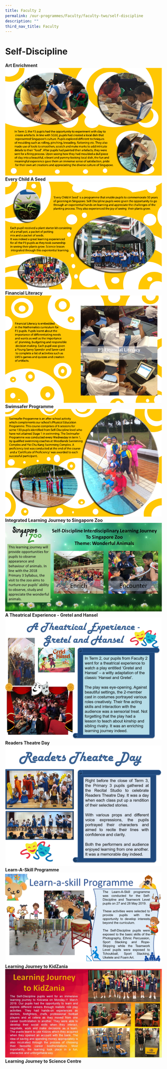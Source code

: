 ```yaml
---
title: Faculty 2
permalink: /our-programmes/Faculty/faculty-two/self-discipline
description: ""
third_nav_title: Faculty
---
```

# Self-Discipline

**Art Enrichment**
![](/images/P3%20Art%20Enrichment_16%20Aug%202015.png)
**Every Child A Seed**
![](/images/P3%20Every%20Child%20a%20Seed_4%20Aug%202015.png)
**Financial Literacy**
![](/images/P3%20Financial%20Literacy_4%20Aug%202015.png)
**Swimsafer Programme**
![](/images/P3%20Swimsafer%20Programme_4%20Aug%202015.png)
**Integrated Learning Journey to Singapore Zoo**
![](/images/P3%20LJ%20to%20Singapore%20Zoo.jpg)
**A Theatrical Experience - Gretel and Hansel**
![](/images/Gretel%20and%20Hansel%20Page%2001.png)
**Readers Theatre Day**
![](/images/Reader%20Theatre%20Page%2001.png)
**Learn-A-Skill Programme**
![](/images/Primary%203%20Learn%20A%20Skill.png)
**Learning Journey to KidZania**
![](/images/LJ%20KidZania.jpg)
**Learning Journey to Science Centre**
